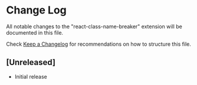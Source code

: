 # Change Log

All notable changes to the "react-class-name-breaker" extension will be documented in this file.

Check [Keep a Changelog](http://keepachangelog.com/) for recommendations on how to structure this file.

## [Unreleased]

- Initial release